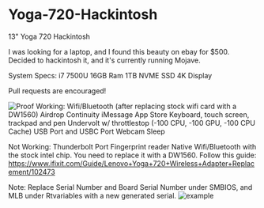 # Yoga-720-Hackintosh
13" Yoga 720 Hackintosh

I was looking for a laptop, and I found this beauty on ebay for $500. Decided to hackintosh it, and it's currently running Mojave. 

System Specs:
i7 7500U
16GB Ram
1TB NVME SSD
4K Display

Pull requests are encouraged!

![Proof](https://cdn.discordapp.com/attachments/694281749198274590/694567212698173471/unknown.png)
Working:
Wifi/Bluetooth (after replacing stock wifi card with a DW1560)
Airdrop
Continuity
iMessage
App Store
Keyboard, touch screen, trackpad and pen
Undervolt w/ throttlestop (-100 CPU, -100 GPU, -100 CPU Cache)
USB Port and USBC Port
Webcam
Sleep

Not Working:
Thunderbolt Port
Fingerprint reader
Native Wifi/Bluetooth with the stock intel chip. You need to replace it with a DW1560. Follow this guide: https://www.ifixit.com/Guide/Lenovo+Yoga+720+Wireless+Adapter+Replacement/102473


Note: Replace Serial Number and Board Serial Number under SMBIOS, and MLB under Rtvariables with a new generated serial. 
![example](https://cdn.discordapp.com/attachments/694281749198274590/694564651144314960/unknown.png)
